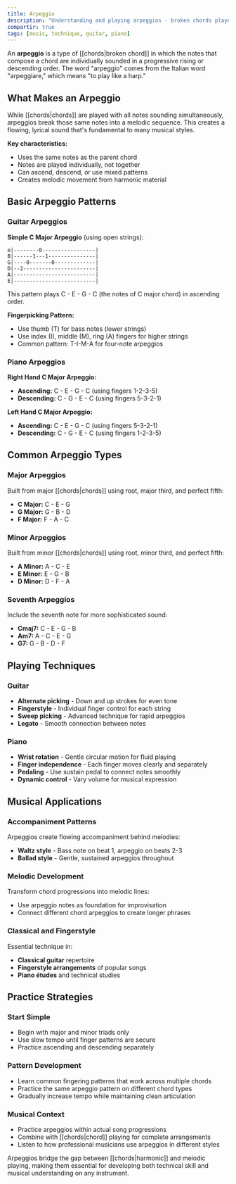 ```yaml
---
title: Arpeggio
description: "Understanding and playing arpeggios - broken chords played one note at a time for guitar and piano."
compartir: true
tags: [music, technique, guitar, piano]
---
```


An **arpeggio** is a type of [[chords|broken chord]] in which the notes that compose a chord are individually sounded in a progressive rising or descending order. The word "arpeggio" comes from the Italian word "arpeggiare," which means "to play like a harp."

## What Makes an Arpeggio

While [[chords|chords]] are played with all notes sounding simultaneously, arpeggios break those same notes into a melodic sequence. This creates a flowing, lyrical sound that's fundamental to many musical styles.

**Key characteristics:**
- Uses the same notes as the parent chord
- Notes are played individually, not together  
- Can ascend, descend, or use mixed patterns
- Creates melodic movement from harmonic material

## Basic Arpeggio Patterns

### Guitar Arpeggios

**Simple C Major Arpeggio** (using open strings):
```
e|--------0-----------------|
B|------1---1---------------|
G|----0-------0-------------|
D|--2-----------------------|
A|--------------------------|
E|--------------------------|
```

This pattern plays C - E - G - C (the notes of C major chord) in ascending order.

**Fingerpicking Pattern:**
- Use thumb (T) for bass notes (lower strings)
- Use index (I), middle (M), ring (A) fingers for higher strings
- Common pattern: T-I-M-A for four-note arpeggios

### Piano Arpeggios

**Right Hand C Major Arpeggio:**
- **Ascending:** C - E - G - C (using fingers 1-2-3-5)
- **Descending:** C - G - E - C (using fingers 5-3-2-1)

**Left Hand C Major Arpeggio:**
- **Ascending:** C - E - G - C (using fingers 5-3-2-1)  
- **Descending:** C - G - E - C (using fingers 1-2-3-5)

## Common Arpeggio Types

### Major Arpeggios
Built from major [[chords|chords]] using root, major third, and perfect fifth:
- **C Major:** C - E - G
- **G Major:** G - B - D
- **F Major:** F - A - C

### Minor Arpeggios  
Built from minor [[chords|chords]] using root, minor third, and perfect fifth:
- **A Minor:** A - C - E
- **E Minor:** E - G - B
- **D Minor:** D - F - A

### Seventh Arpeggios
Include the seventh note for more sophisticated sound:
- **Cmaj7:** C - E - G - B
- **Am7:** A - C - E - G
- **G7:** G - B - D - F

## Playing Techniques

### Guitar
- **Alternate picking** - Down and up strokes for even tone
- **Fingerstyle** - Individual finger control for each string
- **Sweep picking** - Advanced technique for rapid arpeggios
- **Legato** - Smooth connection between notes

### Piano
- **Wrist rotation** - Gentle circular motion for fluid playing
- **Finger independence** - Each finger moves clearly and separately
- **Pedaling** - Use sustain pedal to connect notes smoothly
- **Dynamic control** - Vary volume for musical expression

## Musical Applications

### Accompaniment Patterns
Arpeggios create flowing accompaniment behind melodies:
- **Waltz style** - Bass note on beat 1, arpeggio on beats 2-3
- **Ballad style** - Gentle, sustained arpeggios throughout

### Melodic Development
Transform chord progressions into melodic lines:
- Use arpeggio notes as foundation for improvisation
- Connect different chord arpeggios to create longer phrases

### Classical and Fingerstyle
Essential technique in:
- **Classical guitar** repertoire
- **Fingerstyle arrangements** of popular songs
- **Piano études** and technical studies

## Practice Strategies

### Start Simple
- Begin with major and minor triads only
- Use slow tempo until finger patterns are secure
- Practice ascending and descending separately

### Pattern Development  
- Learn common fingering patterns that work across multiple chords
- Practice the same arpeggio pattern on different chord types
- Gradually increase tempo while maintaining clean articulation

### Musical Context
- Practice arpeggios within actual song progressions
- Combine with [[chords|chord]] playing for complete arrangements
- Listen to how professional musicians use arpeggios in different styles

Arpeggios bridge the gap between [[chords|harmonic]] and melodic playing, making them essential for developing both technical skill and musical understanding on any instrument.
